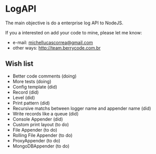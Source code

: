# LogAPI
The main objective is do a enterprise log API to NodeJS.

If you a interested on add your code to mine, please let me know: 
- e-mail: michellucascorrea@gmail.com
- other ways: http://team.berrycode.com.br

## Wish list
- Better code comments (doing)
- More tests (doing)
- Config template (did)
- Record (did)
- Level (did)
- Print pattern (did)
- Recursive matchs between logger name and appender name (did)
- Write records like a queue (did)
- Console Appender (did)
- Custom print layout (to do)
- File Appender (to do)
- Rolling File Appender (to do)
- ProxyAppender (to do)
- MongoDBAppender (to do)

